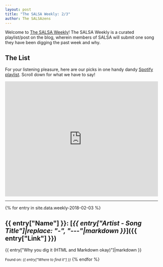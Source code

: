 ```yaml
---
layout: post
title: "The SALSA Weekly: 2/3"
author: The SALSAzens
---
```


Welcome to [The SALSA Weekly](/weekly)! The SALSA Weekly is a curated playlist/post on the blog, wherein members of SALSA will submit one song they have been digging the past week and why.

<style>
iframe { margin: 0 auto; display: block; width: 100%; }
</style>

## The List

For your listening pleasure, here are our picks in one handy dandy [Spotify
playlist](https://open.spotify.com/user/drabmakyo/playlist/6DdTYazRjTjWs8ryY70TBY?si=Jv_SFeJTQCSVmpiPHqmyBg). Scroll down for what we have to say!

<iframe
src="https://open.spotify.com/embed/user/drabmakyo/playlist/6DdTYazRjTjWs8ryY70TBY" width="300" height="380" frameborder="0" allowtransparency="true"></iframe>

-----

{% for entry in site.data.weekly-2018-02-03 %}
## {{ entry["Name"] }}: [*{{ entry["Artist - Song Title"]|replace: "-", "---"|markdown }}*]({{ entry["Link"] }})

{{ entry["Why you dig it (HTML and Markdown okay)"]|markdown }}

<small>Found on: <em>{{ entry["Where to find it"] }}</em></small>
{% endfor %}
